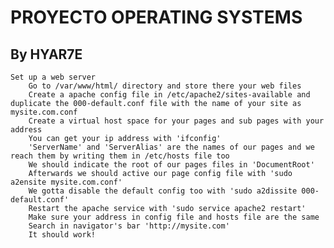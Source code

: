# PROYECTO OPERATING SYSTEMS
## By HYAR7E

	Set up a web server
		Go to /var/www/html/ directory and store there your web files
		Create a apache config file in /etc/apache2/sites-available and duplicate the 000-default.conf file with the name of your site as mysite.com.conf
		Create a virtual host space for your pages and sub pages with your address
		You can get your ip address with 'ifconfig'
		'ServerName' and 'ServerAlias' are the names of our pages and we reach them by writing them in /etc/hosts file too
		We should indicate the root of our pages files in 'DocumentRoot'
		Afterwards we should active our page config file with 'sudo a2ensite mysite.com.conf'
		We gotta disable the default config too with 'sudo a2dissite 000-default.conf'
		Restart the apache service with 'sudo service apache2 restart'
		Make sure your address in config file and hosts file are the same
		Search in navigator's bar 'http://mysite.com'
		It should work!
